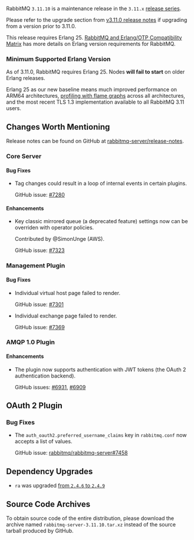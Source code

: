 RabbitMQ `3.11.10` is a maintenance release in the `3.11.x` [release series](https://www.rabbitmq.com/versions.html).

Please refer to the upgrade section from [v3.11.0 release notes](https://github.com/rabbitmq/rabbitmq-server/releases/tag/v3.11.0)
if upgrading from a version prior to 3.11.0.

This release requires Erlang 25.
[RabbitMQ and Erlang/OTP Compatibility Matrix](https://www.rabbitmq.com/which-erlang.html) has more details on
Erlang version requirements for RabbitMQ.


### Minimum Supported Erlang Version

As of 3.11.0, RabbitMQ requires Erlang 25. Nodes **will fail to start** on older Erlang releases.

Erlang 25 as our new baseline means much improved performance on ARM64 architectures, [profiling with flame graphs](https://blog.rabbitmq.com/posts/2022/05/flame-graphs/)
across all architectures, and the most recent TLS 1.3 implementation available to all RabbitMQ 3.11 users.


## Changes Worth Mentioning

Release notes can be found on GitHub at [rabbitmq-server/release-notes](https://github.com/rabbitmq/rabbitmq-server/tree/v3.11.x/release-notes).

### Core Server

#### Bug Fixes

 * Tag changes could result in a loop of internal events in certain plugins.

   GitHub issue: [#7280](https://github.com/rabbitmq/rabbitmq-server/pull/7280)

#### Enhancements

 * Key classic mirrored queue (a deprecated feature) settings now can be overriden with
   operator policies.

   Contributed by @SimonUnge (AWS).

   GitHub issue: [#7323](https://github.com/rabbitmq/rabbitmq-server/issues/7323)


### Management Plugin

#### Bug Fixes

 * Individual virtual host page failed to render.

   GitHub issue: [#7301](https://github.com/rabbitmq/rabbitmq-server/issues/7301)

 * Individual exchange page failed to render.

   GitHub issue: [#7369](https://github.com/rabbitmq/rabbitmq-server/issues/7369)


### AMQP 1.0 Plugin

#### Enhancements

 * The plugin now supports authentication with JWT tokens (the OAuth 2 authentication backend).

   GitHub issues: [#6931](https://github.com/rabbitmq/rabbitmq-server/pull/6931), [#6909](https://github.com/rabbitmq/rabbitmq-server/issues/6909)


## OAuth 2 Plugin

### Bug Fixes

 * The `auth_oauth2.preferred_username_claims` key in `rabbitmq.conf` now accepts a list of values.

   GitHub issue: [rabbitmq/rabbitmq-server#7458](https://github.com/rabbitmq/rabbitmq-server/pull/7458)


## Dependency Upgrades

 * `ra` was upgraded [from `2.4.6` to `2.4.9`](https://github.com/rabbitmq/ra/releases)


## Source Code Archives

To obtain source code of the entire distribution, please download the archive named `rabbitmq-server-3.11.10.tar.xz`
instead of the source tarball produced by GitHub.
